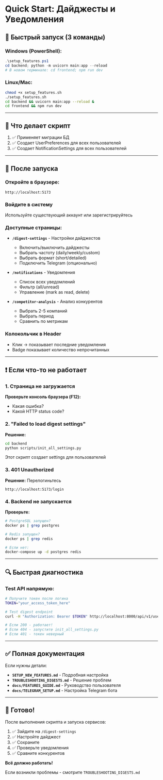 # Quick Start: Дайджесты и Уведомления

## 🚀 Быстрый запуск (3 команды)

### Windows (PowerShell):
```powershell
.\setup_features.ps1
cd backend; python -m uvicorn main:app --reload
# В новом терминале: cd frontend; npm run dev
```

### Linux/Mac:
```bash
chmod +x setup_features.sh
./setup_features.sh
cd backend && uvicorn main:app --reload &
cd frontend && npm run dev
```

---

## 📝 Что делает скрипт

1. ✅ Применяет миграции БД
2. ✅ Создает UserPreferences для всех пользователей
3. ✅ Создает NotificationSettings для всех пользователей

---

## 🎯 После запуска

### Откройте в браузере:

```
http://localhost:5173
```

### Войдите в систему

Используйте существующий аккаунт или зарегистрируйтесь

### Доступные страницы:

- **`/digest-settings`** - Настройки дайджестов
  - Включить/выключить дайджесты
  - Выбрать частоту (daily/weekly/custom)
  - Выбрать формат (short/detailed)
  - Подключить Telegram (опционально)

- **`/notifications`** - Уведомления
  - Список всех уведомлений
  - Фильтр (all/unread)
  - Управление (mark as read, delete)

- **`/competitor-analysis`** - Анализ конкурентов
  - Выбрать 2-5 компаний
  - Выбрать период
  - Сравнить по метрикам

### Колокольчик в Header

- Клик → показывает последние уведомления
- Badge показывает количество непрочитанных

---

## ❗ Если что-то не работает

### 1. Страница не загружается

**Проверьте консоль браузера (F12):**
- Какая ошибка?
- Какой HTTP status code?

### 2. "Failed to load digest settings"

**Решение:**
```bash
cd backend
python scripts/init_all_settings.py
```

Этот скрипт создает settings для пользователей

### 3. 401 Unauthorized

**Решение:** Перелогиньтесь
```
http://localhost:5173/login
```

### 4. Backend не запускается

**Проверьте:**
```bash
# PostgreSQL запущен?
docker ps | grep postgres

# Redis запущен?
docker ps | grep redis

# Если нет:
docker-compose up -d postgres redis
```

---

## 🔍 Быстрая диагностика

### Test API напрямую:

```bash
# Получите токен после логина
TOKEN="your_access_token_here"

# Test digest endpoint
curl -H "Authorization: Bearer $TOKEN" http://localhost:8000/api/v1/users/preferences/digest

# Если 200 - работает!
# Если 404 - запустите init_all_settings.py
# Если 401 - токен неверный
```

---

## ✅ Полная документация

Если нужны детали:

- **`SETUP_NEW_FEATURES.md`** - Подробная настройка
- **`TROUBLESHOOTING_DIGESTS.md`** - Решение проблем
- **`docs/FEATURES_GUIDE.md`** - Руководство пользователя
- **`docs/TELEGRAM_SETUP.md`** - Настройка Telegram бота

---

## 🎉 Готово!

После выполнения скрипта и запуска сервисов:

1. ✅ Зайдите на `/digest-settings`
2. ✅ Настройте дайджест
3. ✅ Сохраните
4. ✅ Проверьте уведомления
5. ✅ Сравните конкурентов

**Всё должно работать!**

Если возникли проблемы - смотрите `TROUBLESHOOTING_DIGESTS.md`



